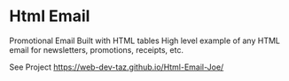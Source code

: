 # Html Email

Promotional Email
Built with
HTML tables
High level example of any HTML email for newsletters, promotions, receipts, etc.

See Project
https://web-dev-taz.github.io/Html-Email-Joe/
